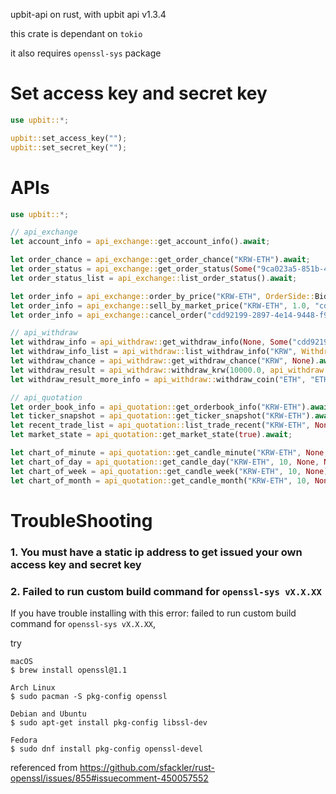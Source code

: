 upbit-api on rust, with upbit api v1.3.4


this crate is dependant on `tokio`

it also requires `openssl-sys` package

# Set access key and secret key
```rust
use upbit::*;

upbit::set_access_key("");
upbit::set_secret_key("");
```

# APIs
```rust
use upbit::*;

// api_exchange
let account_info = api_exchange::get_account_info().await;

let order_chance = api_exchange::get_order_chance("KRW-ETH").await;
let order_status = api_exchange::get_order_status(Some("9ca023a5-851b-4fec-9f0a-48cd83c2eaae"), None).await;
let order_status_list = api_exchange::list_order_status().await;

let order_info = api_exchange::order_by_price("KRW-ETH", OrderSide::Bid, 5000.0, 1_435_085.0, OrderType::Limit, None).await;
let order_info = api_exchange::sell_by_market_price("KRW-ETH", 1.0, "cdd92199-2897-4e14-9448-f923320408ad").await;
let order_info = api_exchange::cancel_order("cdd92199-2897-4e14-9448-f923320408ad").await;

// api_withdraw
let withdraw_info = api_withdraw::get_withdraw_info(None, Some("cdd92199-2897-4e14-9448-f923320408ad"), None).await;
let withdraw_info_list = api_withdraw::list_withdraw_info("KRW", WithdrawState::Done, None, None, 10, 0, OrderBy::Asc).await;
let withdraw_chance = api_withdraw::get_withdraw_chance("KRW", None).await;
let withdraw_result = api_withdraw::withdraw_krw(10000.0, api_withdraw::TwoFactorType::KakaoPay).await;
let withdraw_result_more_info = api_withdraw::withdraw_coin("ETH", "ETH", 0.05, "0x40268F1e99F76b658c6D52d89166EE289EfC225d", None, TransactionType::Default).await;

// api_quotation
let order_book_info = api_quotation::get_orderbook_info("KRW-ETH").await;
let ticker_snapshot = api_quotation::get_ticker_snapshot("KRW-ETH").await;
let recent_trade_list = api_quotation::list_trade_recent("KRW-ETH", None, 3, "0".to_string(), None).await;
let market_state = api_quotation::get_market_state(true).await;

let chart_of_minute = api_quotation::get_candle_minute("KRW-ETH", None, 50, CandleMinute::Min10).await;
let chart_of_day = api_quotation::get_candle_day("KRW-ETH", 10, None, None).await;
let chart_of_week = api_quotation::get_candle_week("KRW-ETH", 10, None).await;
let chart_of_month = api_quotation::get_candle_month("KRW-ETH", 10, None).await;

```

# TroubleShooting

### 1. You must have a static ip address to get issued your own access key and secret key

### 2. Failed to run custom build command for `openssl-sys vX.X.XX`

If you have trouble installing with this error: failed to run custom build command for `openssl-sys vX.X.XX`, 

try
```
macOS
$ brew install openssl@1.1

Arch Linux
$ sudo pacman -S pkg-config openssl

Debian and Ubuntu
$ sudo apt-get install pkg-config libssl-dev

Fedora
$ sudo dnf install pkg-config openssl-devel
```
referenced from https://github.com/sfackler/rust-openssl/issues/855#issuecomment-450057552
